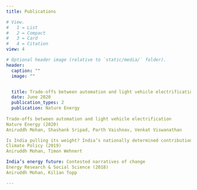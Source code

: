```yaml
---
title: Publications

# View.
#   1 = List
#   2 = Compact
#   3 = Card
#   4 = Citation
view: 4

# Optional header image (relative to `static/media/` folder).
header:
  caption: ""
  image: ""


  title: Trade-offs between automation and light vehicle electrification
  date: June 2020
  publication_types: 2
  publication: Nature Energy
  
Trade-offs between automation and light vehicle electrification
Nature Energy (2020)
Aniruddh Mohan, Shashank Sripad, Parth Vaishnav, Venkat Viswanathan

Is India pulling its weight? India’s nationally determined contribution and future energy plans in global climate policy
Climate Policy (2019)
Aniruddh Mohan, Timon Wehnert

India’s energy future: Contested narratives of change
Energy Research & Social Science (2018)
Aniruddh Mohan, Kilian Topp

---
```

